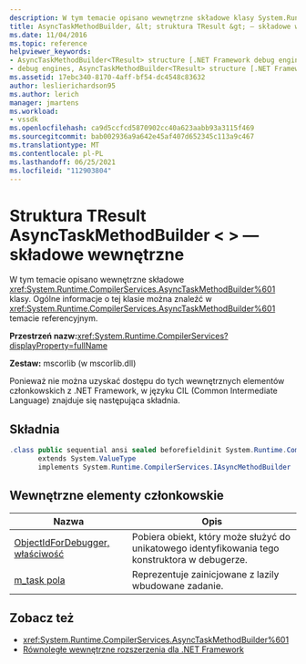 ```yaml
---
description: W tym temacie opisano wewnętrzne składowe klasy System.Runtime.CompilerServices.AsyncTaskMethodBuilder.
title: AsyncTaskMethodBuilder, &lt; struktura TResult &gt; — składowe wewnętrzne | Microsoft Docs
ms.date: 11/04/2016
ms.topic: reference
helpviewer_keywords:
- AsyncTaskMethodBuilder<TResult> structure [.NET Framework debug engines]
- debug engines, AsyncTaskMethodBuilder<TResult> structure [.NET Framework]
ms.assetid: 17ebc340-8170-4aff-bf54-dc4548c83632
author: leslierichardson95
ms.author: lerich
manager: jmartens
ms.workload:
- vssdk
ms.openlocfilehash: ca9d5ccfcd5870902cc40a623aabb93a3115f469
ms.sourcegitcommit: bab002936a9a642e45af407d652345c113a9c467
ms.translationtype: MT
ms.contentlocale: pl-PL
ms.lasthandoff: 06/25/2021
ms.locfileid: "112903804"
---
```

# <a name="asynctaskmethodbuilderlttresultgt-structure---internal-members"></a>Struktura TResult AsyncTaskMethodBuilder &lt; &gt; — składowe wewnętrzne
W tym temacie opisano wewnętrzne składowe <xref:System.Runtime.CompilerServices.AsyncTaskMethodBuilder%601> klasy. Ogólne informacje o tej klasie można znaleźć w <xref:System.Runtime.CompilerServices.AsyncTaskMethodBuilder%601> temacie referencyjnym.

 **Przestrzeń nazw:**<xref:System.Runtime.CompilerServices?displayProperty=fullName>

 **Zestaw:** mscorlib (w mscorlib.dll)

 Ponieważ nie można uzyskać dostępu do tych wewnętrznych elementów członkowskich z .NET Framework, w języku CIL (Common Intermediate Language) znajduje się następująca składnia.

## <a name="syntax"></a>Składnia

```csharp
.class public sequential ansi sealed beforefieldinit System.Runtime.CompilerServices.AsyncTaskMethodBuilder`1<TResult>
       extends System.ValueType
       implements System.Runtime.CompilerServices.IAsyncMethodBuilder
```

## <a name="internal-members"></a>Wewnętrzne elementy członkowskie

|Nazwa|Opis|
|----------|-----------------|
|[ObjectIdForDebugger, właściwość](../../extensibility/debugger/asynctaskmethodbuilder-tresult-objectidfordebugger-property.md)|Pobiera obiekt, który może służyć do unikatowego identyfikowania tego konstruktora w debugerze.|
|[m_task pola](../../extensibility/debugger/asynctaskmethodbuilder-tresult-m-task-field.md)|Reprezentuje zainicjowane z lazily wbudowane zadanie.|

## <a name="see-also"></a>Zobacz też
- <xref:System.Runtime.CompilerServices.AsyncTaskMethodBuilder%601>
- [Równoległe wewnętrzne rozszerzenia dla .NET Framework](../../extensibility/debugger/parallel-extension-internals-for-the-dotnet-framework.md)
